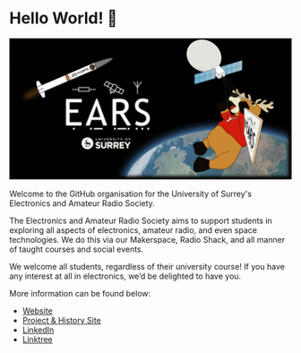# Hello World! :wave:

![](BannerWebsite3-2048x1024_blackbg.png)

Welcome to the GitHub organisation for the University of Surrey's Electronics and Amateur Radio Society.

The Electronics and Amateur Radio Society aims to support students in exploring all aspects of electronics, amateur radio, and even space technologies. We do this via our Makerspace, Radio Shack, and all manner of taught courses and social events.

We welcome all students, regardless of their university course! If you have any interest at all in electronics, we’d be delighted to have you.

More information can be found below:

- [Website](https://surreyears.co.uk)
- [Project & History Site](https://surreyears.github.io)
- [LinkedIn](https://www.linkedin.com/company/surreyears/)
- [Linktree](https://linktr.ee/SurreyEARS)